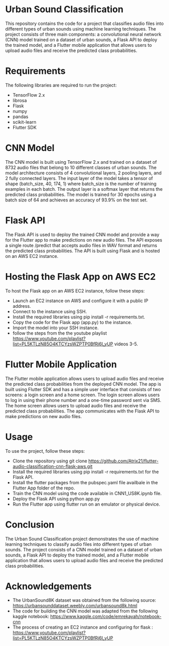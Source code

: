 # Urban Sound Classification

This repository contains the code for a project that classifies audio files into different types of urban sounds using machine learning techniques. The project consists of three main components: a convolutional neural network (CNN) model trained on a dataset of urban sounds, a Flask API to deploy the trained model, and a Flutter mobile application that allows users to upload audio files and receive the predicted class probabilities.

# Requirements

The following libraries are required to run the project:
- TensorFlow 2.x 
- librosa 
- Flask 
- numpy 
- pandas 
- scikit-learn 
- Flutter SDK 
  
# CNN Model

The CNN model is built using TensorFlow 2.x and trained on a dataset of 8732 audio files that belong to 10 different classes of urban sounds. The model architecture consists of 4 convolutional layers, 2 pooling layers, and 2 fully connected layers. The input layer of the model takes a tensor of shape (batch_size, 40, 174, 1) where batch_size is the number of training examples in each batch. The output layer is a softmax layer that returns the predicted class probabilities. The model is trained for 30 epochs using a batch size of 64 and achieves an accuracy of 93.9% on the test set.

# Flask API

The Flask API is used to deploy the trained CNN model and provide a way for the Flutter app to make predictions on new audio files. The API exposes a single route /predict that accepts audio files in WAV format and returns the predicted class probabilities. The API is built using Flask and is hosted on an AWS EC2 instance.

# Hosting the Flask App on AWS EC2

To host the Flask app on an AWS EC2 instance, follow these steps:
- Launch an EC2 instance on AWS and configure it with a public IP address.
- Connect to the instance using SSH.
- Install the required libraries using pip install -r requirements.txt.
- Copy the code for the Flask app (app.py) to the instance.
- Import the model into your SSH instance.
- follow the steps from the the youtube playlist https://www.youtube.com/playlist?list=PL5KTLzN85O4KTCYzsWZPTP0BfRj6I_yUP videos 3-5.

# Flutter Mobile Application

The Flutter mobile application allows users to upload audio files and receive the predicted class probabilities from the deployed CNN model. The app is built using Flutter SDK and has a simple user interface that consists of two screens: a login screen and a home screen. The login screen allows users to log in using their phone number and a one-time password sent via SMS. The home screen allows users to upload audio files and receive the predicted class probabilities. The app communicates with the Flask API to make predictions on new audio files.

# Usage

To use the project, follow these steps:

- Clone the repository using git clone https://github.com/Atrix21/flutter-audio-classification-cnn-flask-aws.git
- Install the required libraries using pip install -r requirements.txt for the Flask API.
- Install the flutter packages from the pubspec.yaml file availbale in the Flutter App folder of the repo.
- Train the CNN model using the code available in CNN1_US8K.ipynb file.
- Deploy the Flask API using python app.py 
- Run the Flutter app using flutter run on an emulator or physical device. 


# Conclusion

The Urban Sound Classification project demonstrates the use of machine learning techniques to classify audio files into different types of urban sounds. The project consists of a CNN model trained on a dataset of urban sounds, a Flask API to deploy the trained model, and a Flutter mobile application that allows users to upload audio files and receive the predicted class probabilities.

# Acknowledgements
- The UrbanSound8K dataset was obtained from the following source: https://urbansounddataset.weebly.com/urbansound8k.html
- The code for building the CNN model was adapted from the following kaggle notebook: https://www.kaggle.com/code/emrekayah/notebook-cnn 
- The process of creating an EC2 instance and configuring for flask : https://www.youtube.com/playlist?list=PL5KTLzN85O4KTCYzsWZPTP0BfRj6I_yUP
